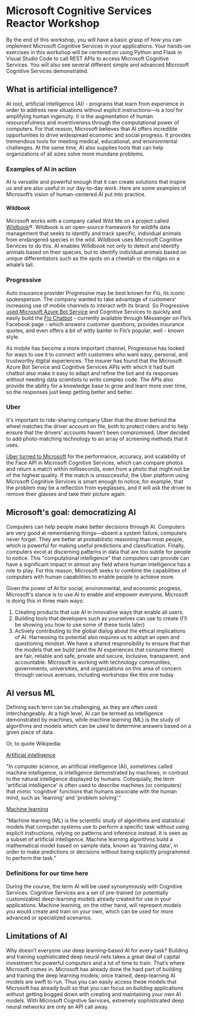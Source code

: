 # Microsoft Cognitive Services Reactor Workshop

By the end of this workshop, you will have a basic grasp of how you can implement Microsoft Cognitive Services in your applications. Your hands-on exercises in this workshop will be centered on using Python and Flask in Visual Studio Code to call REST APIs to access Microsoft Cognitive Services. You will also see several different simple and advanced Microsoft Cognitive Services demonstrated.

## What is artificial intelligence?

At root, artificial intelligence (AI) - programs that learn from experience in order to address new situations without explicit instructions—is a tool for amplifying human ingenuity. It is the augmentation of human resourcefulness and inventiveness through the computational power of computers. For that reason, Microsoft believes that AI offers incredible opportunities to drive widespread economic and social progress. It provides tremendous tools for meeting medical, educational, and environmental challenges. At the same time, AI also supplies tools that can help organizations of all sizes solve more mundane problems.

### Examples of AI in action

AI is versatile and powerful enough that it can create solutions that inspire us and are also useful in our day-to-day work. Here are some examples of Microsoft’s vision of human-centered AI put into practice.

#### Wildbook

Microsoft works with a company called Wild Me on a project called [Wildbook](http://www.wildbook.org/)®. Wildbook is an open-source framework for wildlife data management that seeks to identify and track specific, individual animals from endangered species in the wild. Wildbook uses Microsoft Cognitive Services to do this. AI enables Willdbook not only to detect and identify animals based on their species, but to identify individual animals based on unique differentiators such as the spots on a cheetah or the ridges on a whale’s tail.

### Progressive

Auto insurance provider Progressive may be best known for Flo, its iconic spokesperson. The company wanted to take advantage of customers’ increasing use of mobile channels to interact with its brand. So Progressive [used Microsoft Azure Bot Service](https://customers.microsoft.com/en-us/story/progressive-insurance-cognitive-services) and Cognitive Services to quickly and easily build the [Flo Chatbot](https://www.facebook.com/flofromprogressive/) - currently available through Messenger on Flo’s Facebook page - which answers customer questions, provides insurance quotes, and even offers a bit of witty banter in Flo’s popular, well - known style.

As mobile has become a more important channel, Progressive has looked for ways to use it to connect with customers who want easy, personal, and trustworthy digital experiences. The insurer has found that the Microsoft Azure Bot Service and Cognitive Services APIs with which it had built chatbot also make it easy to adapt and refine the bot and its responses without needing data scientists to write complex code. The APIs also provide the ability for a knowledge base to grow and learn more over time, so the responses just keep getting better and better.

### Uber

It's important to ride-sharing company Uber that the driver behind the wheel matches the driver account on file, both to protect riders and to help ensure that the drivers’ accounts haven’t been compromised. Uber decided to add photo-matching technology to an array of screening methods that it uses.

[Uber turned to Microsoft](https://customers.microsoft.com/en-us/story/731196-uber) for the performance, accuracy, and scalability of the Face API in Microsoft Cognitive Services, which can compare photos and return a match within milliseconds, even from a photo that might not be of the highest quality.
If the match is unsuccessful, the Uber platform using Microsoft Cognitive Services is smart enough to notice, for example, that the problem may be a reflection from eyeglasses, and it will ask the driver to remove their glasses and take their picture again.

## Microsoft's goal: democratizing AI

Computers can help people make better decisions through AI. Computers are very good at remembering things—absent a system failure, computers never forget. They are better at probabilistic reasoning than most people, which is powerful for making useful predictions and classification. Finally, computers excel at discerning patterns in data that are too subtle for people to notice. This "computational intelligence" that computers can provide can have a significant impact in almost any field where human intelligence has a role to play. For this reason, Microsoft seeks to combine the capabilities of computers with human capabilities to enable people to achieve more.

Given the power of AI for social, environmental, and economic progress, Microsoft's stance is to use AI to enable and empower everyone. Microsoft is doing this in three main ways:

1. Creating products that use AI in innovative ways that enable all users.
2. Building tools that developers such as yourselves can use to create (I’ll be showing you how to use some of these tools later)
3. Actively contributing to the global dialog about the ethical implications of AI. Harnessing its potential also requires us to adopt an open and questioning mindset. We have a shared responsibility to ensure that that the models that we build (and the AI experiences that consume them) are fair, reliable and safe, private and secure, inclusive, transparent, and accountable.
Microsoft is working with technology communities, governments, universities, and organizations on this area of concern through various avenues, including workshops like this one today.

## AI versus ML

Defining each term can be challenging, as they are often used interchangeably. At a high level, AI can be termed as intelligence demonstrated by machines, while machine learning (ML) is the study of algorithms and models which can be used to determine answers based on a given piece of data.

Or, to quote Wikipedia:

[Artificial intelligence](https://en.wikipedia.org/wiki/Artificial_intelligence)

"In computer science, an artificial intelligence (AI), sometimes called machine intelligence, is intelligence demonstrated by machines, in contrast to the natural intelligence displayed by humans. Colloquially, the term 'artificial intelligence' is often used to describe machines (or computers) that mimic 'cognitive' functions that humans associate with the human mind, such as 'learning' and 'problem solving'."

[Machine learning](https://en.wikipedia.org/wiki/Machine_learning)

"Machine learning (ML) is the scientific study of algorithms and statistical models that computer systems use to perform a specific task without using explicit instructions, relying on patterns and inference instead. It is seen as a subset of artificial intelligence. Machine learning algorithms build a mathematical model based on sample data, known as 'training data', in order to make predictions or decisions without being explicitly programmed to perform the task."

### Definitions for our time here

During the course, the term AI will be used synonymously with Cognitive Services. Cognitive Services are a set of pre-trained (or potentially customizable) deep-learning models already created for use in your applications. Machine learning, on the other hand, will represent models you would create and train on your own, which can be used for more advanced or specialized scenarios.

## Limitations of AI

Why doesn’t everyone use deep learning–based AI for every task? Building and training sophisticated deep neural nets takes a great deal of capital investment for powerful computers and a lot of time to train. That’s where Microsoft comes in. Microsoft has already done the hard part of building and training the deep learning models; once trained, deep-learning AI models are swift to run. Thus you can easily access these models that Microsoft has already built so that you can focus on building applications without getting bogged down with creating and maintaining your own AI models. With Microsoft Cognitive Services, extremely sophisticated deep neural networks are only an API call away.
